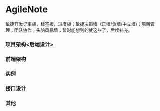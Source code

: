 # AgileNote
敏捷开发记事板，标签板，进度板；敏捷决策墙（正墙/负墙/中立墙)；项目管理；团队协作；头脑风暴墙；暂时能想到的就这些了，后续补充。
### 项目架构<后端设计>
### 前端架构
### 实例
### 接口设计
### 其他
